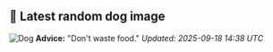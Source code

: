 ## 🐶 Latest random dog image
![Dog](https://images.dog.ceo/breeds/schnauzer-giant/n02097130_1823.jpg)
**Advice:** "Don't waste food."
*Updated: 2025-09-18 14:38 UTC*
